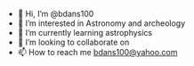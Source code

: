 - 👋 Hi, I’m @bdans100
- 👀 I’m interested in Astronomy and archeology
- 🌱 I’m currently learning astrophysics
- 💞️ I’m looking to collaborate on 
- 📫 How to reach me bdans100@yahoo.com

<!---
bdans100/bdans100 is a ✨ special ✨ repository because its `README.md` (this file) appears on your GitHub profile.
You can click the Preview link to take a look at your changes.
--->
